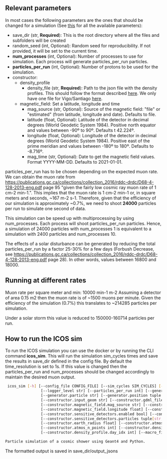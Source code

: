 
## Relevant parameters

In most cases the following parameters are the ones that should be changed for a simulation (See [this](docs/input_parameters.md) for all the available parameters):

- save_dir (str, **Required**): This is the root directory where all the files and subfolders will be created
- random_seed (int, Optional): Random seed for reproducibility. If not provided, it will be set to the current time.
- **num_processes** (int, Optional): Number of processes to use for simulation. Each process will generate particles_per_run particles.
- **particles_per_run** (int, Optional): Number of protons to be used for the simulation.
- constructor:
    - density_profile
        - density_file (str, **Required**): Path to the json file with the density profiles. This should follow the format described [here](docs/density_profiles.md). We only have one file for Vigo/Santiago [here](additional_files/data_files/density_temp_height.json).
    - magnetic_field: Set a latitude, longitude and time
        - mag_source (str, Optional): Source of the magnetic field: "file" or "estimated" (from latitude, longitude and date). Defaults to file.
        - latitude (float, Optional): Latitude of the detector in decimal degrees (World Geodetic System 1984). Positive north equator and values between -90º to 90º. Defaults t 42.224º.
        - longitude (float, Optional): Longitude of the detector in decimal degrees (World Geodetic System 1984). Positive east of the prime meridian and values between -180º to 180º. Defaults to -8.716º.
        - mag_time (str, Optional): Date to get the magnetic field values. Format YYYY-MM-DD. Defaults to 2021-01-01.

particles_per_run has to be chosen depending on the expected muon rate. We can obtain the muon rate from https://publications.gc.ca/collections/collection_2016/rddc-drdc/D68-4-128-2013-eng.pdf page 95 "given the fairly low cosmic ray muon
rate of 1 cm-2 min-1.". This implies that the muon rate is 1 cm-2 min-1 or, in square meters and seconds, ~167 m-2 s-1. Therefore, given that the efficiency of our simulation is approximately ~0.7%, we need to shoot **24000** particles per run to simulate one second of data.

This simulation can be speed up with multiprocessing by using num_processes. Each process will shoot particles_per_run particles. Hence, a simulation of 24000 particles with num_processes 1 is equivalent to a simulation with 2400 particles and num_processes 10.

The effects of a solar disturbance can be generated by reducing the total particles_per_run by a factor 25-30% for a few days (Forbush Decrease, see https://publications.gc.ca/collections/collection_2016/rddc-drdc/D68-4-128-2013-eng.pdf page 28). In other words, values between 16800 and 18000.

## Running at different rates
Muon rate per square meter and min: 10000 min-1 m-2
Assuming a detector of area 0.15 m2 then the muon rate is of ~1500 muons per minute. Given the efficiency of the simulation (0.7%) this translates to ~214285 particles per simulation.

Under a solar storm this value is reduced to 150000-160714 particles per run.

## How to run the ICOS sim

To run the ICOS simulation you can use the docker or by running the CLI command **icos_sim**. This will run the simulation sim_cycles times and save the results in save_dir defined in the config file. By default the time_resolution is set to 1s. If this value is changed then the particles_per_run and num_processes should be changed accordingly to maintain the desired muon output.

```bash
 icos_sim [-h] [--config_file CONFIG_FILE] [--sim_cycles SIM_CYCLES] [--restart] [--time_resolution TIME_RESOLUTION] [--random_seed int] [--num_processes int]
                [--logger_level str] [--particles_per_run int] [--generator JSON] [--generator.gen_type str] [--generator.n_events int] [--generator.energy float]
                [--generator.particle str] [--generator.position tuple[float,float,float]] [--generator.direction tuple[float,float,float]] [--constructor JSON]
                [--constructor.input_geom str] [--constructor.gdml_file Path] [--constructor.magnetic_field JSON] [--constructor.magnetic_field.enabled bool]
                [--constructor.magnetic_field.mag_source str] [--constructor.magnetic_field.mag_file Path] [--constructor.magnetic_field.latitude float]
                [--constructor.magnetic_field.longitude float] [--constructor.magnetic_field.mag_time datetime] [--constructor.sensitive_detectors JSON]
                [--constructor.sensitive_detectors.enabled bool] [--constructor.sensitive_detectors.altitude tuple[float,...]]
                [--constructor.sensitive_detectors.particles tuple[str,...]] [--constructor.export_gdml bool] [--constructor.geometry str]
                [--constructor.earth_radius float] [--constructor.atmos_size float] [--constructor.atmos_height float] [--constructor.atmos_comp tuple[{str,float},...]]
                [--constructor.atmos_n_points int] [--constructor.density_profile JSON] [--constructor.density_profile.density_file Path]
                [--constructor.density_profile.day_idx int] [--macro_files {tuple[Path,...],Path}] [--save_dir Path]

Particle simulation of a cosmic shower using Geant4 and Python.
```

The formatted output is saved in save_dir/output_jsons



